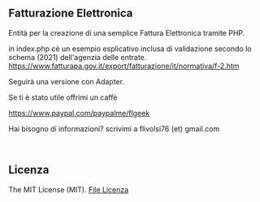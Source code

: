 <h2>Fatturazione Elettronica</h2>

Entità per la creazione di una semplice Fattura Elettronica tramite PHP.

in index.php cè un esempio esplicativo inclusa di validazione secondo lo schema (2021) dell'agenzia delle entrate. 
<a href="https://www.fatturapa.gov.it/export/fatturazione/it/normativa/f-2.htm">https://www.fatturapa.gov.it/export/fatturazione/it/normativa/f-2.htm</a>

Seguirà una versione con Adapter.

Se ti è stato utile offrimi un caffè

https://www.paypal.com/paypalme/flgeek

Hai bisogno di informazioni? scrivimi a flivolsi76 (et) gmail.com

<br>

<h2>Licenza</h2>

The MIT License (MIT). <a href="https://github.com/flivolsi76/fattura_elettronica/blob/main/license.txt">File Licenza</a>
